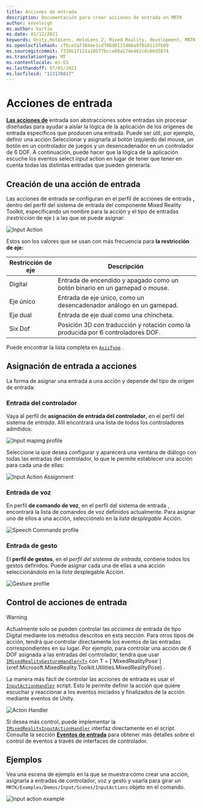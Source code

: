 ```yaml
---
title: Acciones de entrada
description: Documentación para crear acciones de entrada en MRTK
author: keveleigh
ms.author: kurtie
ms.date: 01/12/2021
keywords: Unity,HoloLens, HoloLens 2, Mixed Reality, development, MRTK, InputActions,
ms.openlocfilehash: cf6ce2af304ee1cd706d0111d66a97018113fb09
ms.sourcegitcommit: f338b1f121a10577bcce08a174e462cdc86d5874
ms.translationtype: MT
ms.contentlocale: es-ES
ms.lasthandoff: 07/01/2021
ms.locfileid: "113176817"
---
```

# <a name="input-actions"></a>Acciones de entrada

[**Las acciones de**](input-actions.md) entrada son abstracciones sobre entradas sin procesar diseñadas para ayudar a aislar la lógica de la aplicación de los orígenes de entrada específicos que producen una entrada. Puede ser útil, por ejemplo,  definir una acción Seleccionar y asignarla al botón izquierdo del mouse, un botón en un controlador de juegos y un desencadenador en un controlador de 6 DOF. A continuación, puede hacer que la lógica de la aplicación escuche los eventos select *input* action en lugar de tener que tener en cuenta todas las distintas entradas que pueden generarla.

## <a name="creating-an-input-action"></a>Creación de una acción de entrada

Las acciones de entrada se configuran  en el perfil de acciones de entrada **,** dentro del perfil del sistema de entrada del componente Mixed Reality Toolkit, especificando un nombre para la acción y el tipo de entradas *(restricción* de eje ) a las que se puede asignar:

<img src="../images/input/InputActions.png" alt="Input Action" style="max-width:100%;">

Estos son los valores que se usan con más frecuencia para **la restricción de eje:**

Restricción de eje | Descripción
--- | ---
Digital | Entrada de encendido y apagado como un botón binario en un gamepad o mouse.
Eje único | Entrada de eje único, como un desencadenador análogo en un gamepad.
Eje dual | Entrada de eje dual como una chincheta.
Six Dof | Posición 3D con traducción y rotación como la producida por 6 controladores DOF.

Puede encontrar la lista completa en [`AxisType`](xref:Microsoft.MixedReality.Toolkit.Utilities.AxisType) .

## <a name="mapping-input-to-actions"></a>Asignación de entrada a acciones

La forma de asignar una entrada a una acción y depende del tipo de origen de entrada:

### <a name="controller-input"></a>Entrada del controlador

Vaya al perfil de **asignación de entrada del controlador**, en el perfil del sistema de *entrada*. Allí encontrará una lista de todos los controladores admitidos:

<img src="../images/input/ControllerInputMappingProfile.PNG" alt="Input maping profile" style="max-width:100%;">

Seleccione la que desea configurar y aparecerá una ventana de diálogo con todas las entradas del controlador, lo que le permite establecer una acción para cada una de ellas:

<img src="../images/input/InputActionAssignment.PNG" alt="Input Action Assignment" style="max-width:100%;">

### <a name="speech-input"></a>Entrada de voz

En perfil **de comando de voz**, en el perfil del sistema de entrada , encontrará la lista de comandos de voz definidos actualmente.  Para asignar uno de ellos a una acción, selecciónelo en la *lista desplegable* Acción.

<img src="../images/input/SpeechCommandsProfile.png" alt="Speech Commands profile" style="max-width:100%;">

### <a name="gesture-input"></a>Entrada de gesto

El **perfil de gestos**, en el *perfil del sistema de entrada*, contiene todos los gestos definidos. Puede asignar cada una de ellas a una acción seleccionándolo en la *lista* desplegable Acción.

<img src="../images/input/GestureProfile.png" alt="Gesture profile" style="max-width:100%;">

## <a name="handling-input-actions"></a>Control de acciones de entrada

> [!WARNING]
> Actualmente solo se pueden controlar las *acciones de* entrada de tipo Digital mediante los métodos descritos en esta sección. Para otros tipos de acción, tendrá que controlar directamente los eventos de las entradas correspondientes en su lugar. Por ejemplo, para controlar una acción de 6 DOF asignada a las entradas del controlador, tendrá que usar [`IMixedRealityGestureHandler<T>`](xref:Microsoft.MixedReality.Toolkit.Input.IMixedRealityGestureHandler`1) con T = [`MixedRealityPose`](xref:Microsoft.MixedReality.Toolkit.Utilities.MixedRealityPose) .

La manera más fácil de controlar las acciones de entrada es usar el [`InputActionHandler`](xref:Microsoft.MixedReality.Toolkit.Input.InputActionHandler) script. Esto le permite definir la acción que quiere escuchar y reaccionar a los eventos iniciados y finalizados de la acción mediante eventos de Unity.

<img src="../images/input/InputActionHandler.PNG" alt="Acton Handler" style="max-width:100%;">

Si desea más control, puede implementar la [`IMixedRealityInputActionHandler`](xref:Microsoft.MixedReality.Toolkit.Input.IMixedRealityInputActionHandler) interfaz directamente en el script. Consulte la sección [**Eventos de entrada**](input-events.md) para obtener más detalles sobre el control de eventos a través de interfaces de controlador.

## <a name="examples"></a>Ejemplos

Vea una escena de ejemplo en la que se muestra cómo crear una acción, asignarla a entradas de controlador, voz y gesto y usarla para girar un `MRTK/Examples/Demos/Input/Scenes/InputActions` objeto en el comando.

<img src="../images/input/InputActionsExample.PNG" alt="Input action example" style="max-width:100%;">
